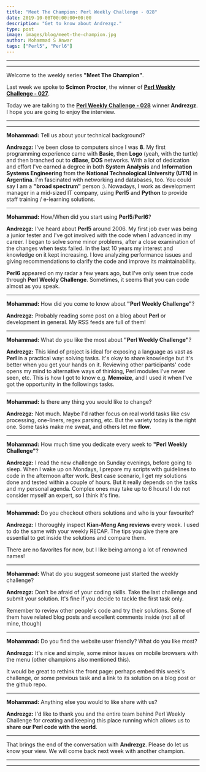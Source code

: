 ```yaml
---
title: "Meet The Champion: Perl Weekly Challenge - 028"
date: 2019-10-08T00:00:00+00:00
description: "Get to know about Andrezgz."
type: post
image: images/blog/meet-the-champion.jpg
author: Mohammad S Anwar
tags: ["Perl5", "Perl6"]
---
```

***
***

Welcome to the weekly series **"Meet The Champion"**.

Last week we spoke to **Scimon Proctor**, the winner of **[Perl Weekly Challenge - 027](/blog/meet-the-champion-027)**.

Today we are talking to the **[Perl Weekly Challenge - 028](/blog/perl-weekly-challenge-028)** winner **Andrezgz**. I hope you are going to enjoy the interview.

***
***

**Mohammad:** Tell us about your technical background?

**Andrezgz:** I've been close to computers since I was **8**. My first programming experience came with **Basic**, then **Logo** (yeah, with the turtle) and then branched out to **dBase**, **DOS** networks. With a lot of dedication and effort I've earned a degree in both **System Analysis** and **Information Systems Engineering** from the **National Technological University (UTN)** in **Argentina**. I'm fascinated with networking and databases, too. You could say I am a **"broad spectrum"** person :). Nowadays, I work as development manager in a mid-sized IT company, using **Perl5** and **Python** to provide staff training / e-learning solutions.

***

**Mohammad:** How/When did you start using **Perl5**/**Perl6**?

**Andrezgz:** I've heard about **Perl5** around 2006. My first job ever was being a junior tester and I've got involved with the code when I advanced in my career. I began to solve some minor problems, after a close examination of the changes when tests failed. In the last 10 years my interest and knowledge on it kept increasing. I love analyzing performance issues and giving recommendations to clarify the code and improve its maintainability.

**Perl6** appeared on my radar a few years ago, but I've only seen true code through **Perl Weekly Challenge**. Sometimes, it seems that you can code almost as you speak.

***

**Mohammad:** How did you come to know about **"Perl Weekly Challenge"**?

**Andrezgz:** Probably reading some post on a blog about **Perl** or development in general. My RSS feeds are full of them!

***

**Mohammad:** What do you like the most about **"Perl Weekly Challenge"**?

**Andrezgz:** This kind of project is ideal for exposing a language as vast as **Perl** in a practical way: solving tasks. It's okay to share knowledge but it's better when you get your hands on it. Reviewing other participants' code opens my mind to alternative ways of thinking, Perl modules I've never seen, etc. This is how I got to know e.g. **Memoize**, and I used it when I've got the opportunity in the followings tasks.

***

**Mohammad:** Is there any thing you would like to change?

**Andrezgz:** Not much. Maybe I'd rather focus on real world tasks like csv processing, one-liners, regex parsing, etc. But the variety today is the right one. Some tasks make me sweat, and others let me **flow**.

***

**Mohammad:** How much time you dedicate every week to **"Perl Weekly Challenge"**?

**Andrezgz:** I read the new challenge on Sunday evenings, before going to sleep. When I wake up on Mondays, I prepare my scripts with guidelines to code in the afternoon after work. Best case scenario, I get my solutions done and tested within a couple of hours. But it really depends on the tasks and my personal agenda. Complex ones may take up to 6 hours! I do not consider myself an expert, so I think it's fine.

***

**Mohammad:** Do you checkout others solutions and who is your favourite?

**Andrezgz:** I thoroughly inspect **Kian-Meng Ang reviews** every week. I used to do the same with your weekly RECAP. The tips you give there are essential to get inside the solutions and compare them.

There are no favorites for now, but I like being among a lot of renowned names!

***

**Mohammad:** What do you suggest someone just started the weekly challenge?

**Andrezgz:** Don't be afraid of your coding skills. Take the last challenge and submit your solution. It's fine if you decide to tackle the first task only.

Remember to review other people's code and try their solutions. Some of them have related blog posts and excellent comments inside (not all of mine, though)

***

**Mohammad:** Do you find the website user friendly? What do you like most?

**Andrezgz:** It's nice and simple, some minor issues on mobile browsers with the menu (other champions also mentioned this).

It would be great to rethink the front page: perhaps embed this week's challenge, or some previous task and a link to its solution on a blog post or the github repo.

***

**Mohammad:** Anything else you would to like share with us?

**Andrezgz:** I'd like to thank you and the entire team behind Perl Weekly Challenge for creating and keeping this place running which allows us to **share our Perl code with the world**.

***

That brings the end of the conversation with **Andrezgz**. Please do let us know your view. We will come back next week with another champion.

***
***
